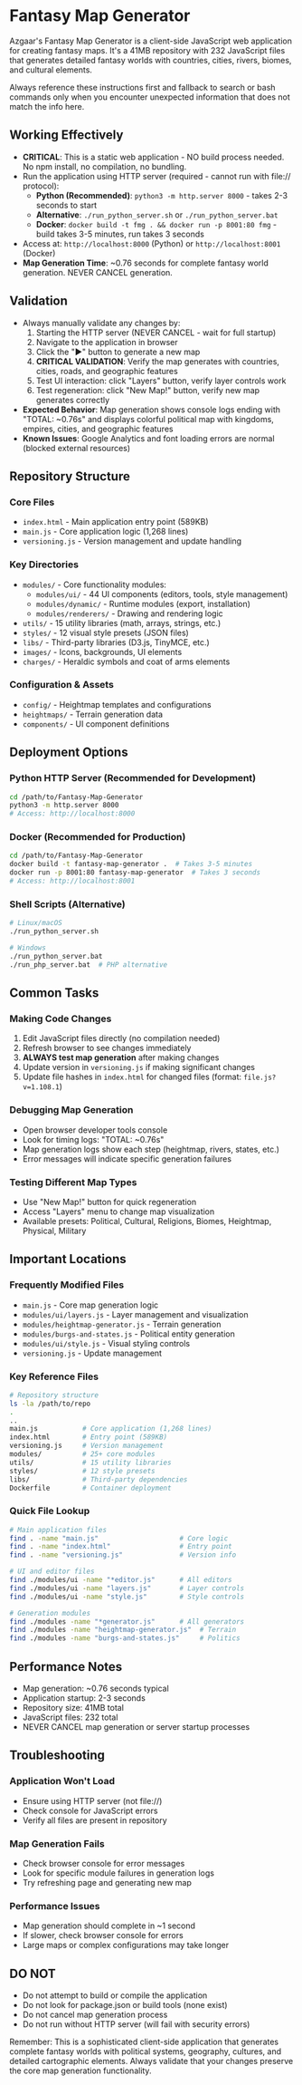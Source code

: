 # Fantasy Map Generator
Azgaar's Fantasy Map Generator is a client-side JavaScript web application for creating fantasy maps. It's a 41MB repository with 232 JavaScript files that generates detailed fantasy worlds with countries, cities, rivers, biomes, and cultural elements.

Always reference these instructions first and fallback to search or bash commands only when you encounter unexpected information that does not match the info here.

## Working Effectively
- **CRITICAL**: This is a static web application - NO build process needed. No npm install, no compilation, no bundling.
- Run the application using HTTP server (required - cannot run with file:// protocol):
  - **Python (Recommended)**: `python3 -m http.server 8000` - takes 2-3 seconds to start
  - **Alternative**: `./run_python_server.sh` or `./run_python_server.bat`
  - **Docker**: `docker build -t fmg . && docker run -p 8001:80 fmg` - build takes 3-5 minutes, run takes 3 seconds
- Access at: `http://localhost:8000` (Python) or `http://localhost:8001` (Docker)
- **Map Generation Time**: ~0.76 seconds for complete fantasy world generation. NEVER CANCEL generation.

## Validation
- Always manually validate any changes by:
  1. Starting the HTTP server (NEVER CANCEL - wait for full startup)
  2. Navigate to the application in browser
  3. Click the "►" button to generate a new map
  4. **CRITICAL VALIDATION**: Verify the map generates with countries, cities, roads, and geographic features
  5. Test UI interaction: click "Layers" button, verify layer controls work
  6. Test regeneration: click "New Map!" button, verify new map generates correctly
- **Expected Behavior**: Map generation shows console logs ending with "TOTAL: ~0.76s" and displays colorful political map with kingdoms, empires, cities, and geographic features
- **Known Issues**: Google Analytics and font loading errors are normal (blocked external resources)

## Repository Structure
### Core Files
- `index.html` - Main application entry point (589KB)
- `main.js` - Core application logic (1,268 lines)
- `versioning.js` - Version management and update handling

### Key Directories
- `modules/` - Core functionality modules:
  - `modules/ui/` - 44 UI components (editors, tools, style management)
  - `modules/dynamic/` - Runtime modules (export, installation)
  - `modules/renderers/` - Drawing and rendering logic
- `utils/` - 15 utility libraries (math, arrays, strings, etc.)
- `styles/` - 12 visual style presets (JSON files)
- `libs/` - Third-party libraries (D3.js, TinyMCE, etc.)
- `images/` - Icons, backgrounds, UI elements
- `charges/` - Heraldic symbols and coat of arms elements

### Configuration & Assets
- `config/` - Heightmap templates and configurations
- `heightmaps/` - Terrain generation data
- `components/` - UI component definitions

## Deployment Options
### Python HTTP Server (Recommended for Development)
```bash
cd /path/to/Fantasy-Map-Generator
python3 -m http.server 8000
# Access: http://localhost:8000
```

### Docker (Recommended for Production)
```bash
cd /path/to/Fantasy-Map-Generator
docker build -t fantasy-map-generator .  # Takes 3-5 minutes
docker run -p 8001:80 fantasy-map-generator  # Takes 3 seconds
# Access: http://localhost:8001
```

### Shell Scripts (Alternative)
```bash
# Linux/macOS
./run_python_server.sh

# Windows
./run_python_server.bat
./run_php_server.bat  # PHP alternative
```

## Common Tasks
### Making Code Changes
1. Edit JavaScript files directly (no compilation needed)
2. Refresh browser to see changes immediately
3. **ALWAYS test map generation** after making changes
4. Update version in `versioning.js` if making significant changes
5. Update file hashes in `index.html` for changed files (format: `file.js?v=1.108.1`)

### Debugging Map Generation
- Open browser developer tools console
- Look for timing logs: "TOTAL: ~0.76s"
- Map generation logs show each step (heightmap, rivers, states, etc.)
- Error messages will indicate specific generation failures

### Testing Different Map Types
- Use "New Map!" button for quick regeneration
- Access "Layers" menu to change map visualization
- Available presets: Political, Cultural, Religions, Biomes, Heightmap, Physical, Military

## Important Locations
### Frequently Modified Files
- `main.js` - Core map generation logic
- `modules/ui/layers.js` - Layer management and visualization
- `modules/heightmap-generator.js` - Terrain generation
- `modules/burgs-and-states.js` - Political entity generation
- `modules/ui/style.js` - Visual styling controls
- `versioning.js` - Update management

### Key Reference Files
```bash
# Repository structure
ls -la /path/to/repo
.
..
main.js           # Core application (1,268 lines)
index.html        # Entry point (589KB)
versioning.js     # Version management
modules/          # 25+ core modules
utils/            # 15 utility libraries
styles/           # 12 style presets
libs/             # Third-party dependencies
Dockerfile        # Container deployment
```

### Quick File Lookup
```bash
# Main application files
find . -name "main.js"                    # Core logic
find . -name "index.html"                 # Entry point
find . -name "versioning.js"              # Version info

# UI and editor files
find ./modules/ui -name "*editor.js"      # All editors
find ./modules/ui -name "layers.js"       # Layer controls
find ./modules/ui -name "style.js"        # Style controls

# Generation modules
find ./modules -name "*generator.js"      # All generators
find ./modules -name "heightmap-generator.js"  # Terrain
find ./modules -name "burgs-and-states.js"     # Politics
```

## Performance Notes
- Map generation: ~0.76 seconds typical
- Application startup: 2-3 seconds
- Repository size: 41MB total
- JavaScript files: 232 total
- NEVER CANCEL map generation or server startup processes

## Troubleshooting
### Application Won't Load
- Ensure using HTTP server (not file://)
- Check console for JavaScript errors
- Verify all files are present in repository

### Map Generation Fails
- Check browser console for error messages
- Look for specific module failures in generation logs
- Try refreshing page and generating new map

### Performance Issues
- Map generation should complete in ~1 second
- If slower, check browser console for errors
- Large maps or complex configurations may take longer

## DO NOT
- Do not attempt to build or compile the application
- Do not look for package.json or build tools (none exist)
- Do not cancel map generation process
- Do not run without HTTP server (will fail with security errors)

Remember: This is a sophisticated client-side application that generates complete fantasy worlds with political systems, geography, cultures, and detailed cartographic elements. Always validate that your changes preserve the core map generation functionality.